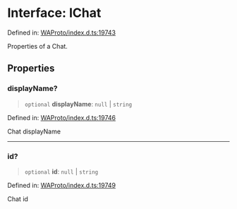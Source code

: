 # Interface: IChat

Defined in: [WAProto/index.d.ts:19743](https://github.com/Fokusdotid/Baileys/blob/acae94a55f1d32612d8d312d52b001d93f2ac5e2/WAProto/index.d.ts#L19743)

Properties of a Chat.

## Properties

### displayName?

> `optional` **displayName**: `null` \| `string`

Defined in: [WAProto/index.d.ts:19746](https://github.com/Fokusdotid/Baileys/blob/acae94a55f1d32612d8d312d52b001d93f2ac5e2/WAProto/index.d.ts#L19746)

Chat displayName

***

### id?

> `optional` **id**: `null` \| `string`

Defined in: [WAProto/index.d.ts:19749](https://github.com/Fokusdotid/Baileys/blob/acae94a55f1d32612d8d312d52b001d93f2ac5e2/WAProto/index.d.ts#L19749)

Chat id
